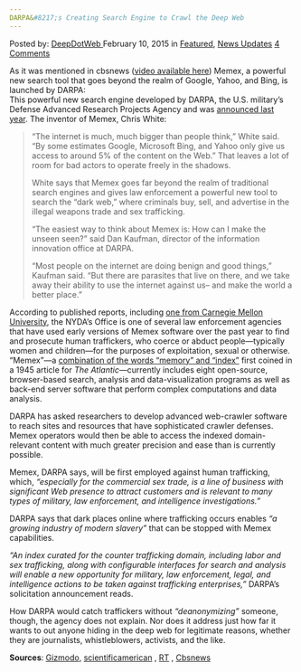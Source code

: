 ```yaml
---
DARPA&#8217;s Creating Search Engine to Crawl the Deep Web
---
```

<article class="post-listing post-9020 post type-post status-publish format-standard has-post-thumbnail hentry  tag-crawl tag-creating tag-dark tag-darpas tag-engine tag-net tag-search">
<div class="post-inner">
<span>Posted by: <a href="https://www.deepdotweb.com/author/admin/" title="">DeepDotWeb </a></span>
<span>February 10, 2015</span>
<span>in <a href="https://www.deepdotweb.com/category/deepdot-news/" rel="category tag">Featured</a>, <a href="https://www.deepdotweb.com/category/news-updates/" rel="category tag">News Updates</a></span>
<span><a href="https://www.deepdotweb.com/2015/02/10/darpas-creating-search-engine-crawl-deep-web/#comments">4 Comments</a></span>


<p>As it was mentioned in cbsnews (<a href="http://www.cbsnews.com/news/new-search-engine-exposes-the-dark-web/" target="_blank">video available here</a>) Memex, a powerful new search tool that goes beyond the realm of Google, Yahoo, and Bing, is launched by DARPA:<br />
    This powerful new search engine developed by DARPA, the U.S. military&#8217;s Defense Advanced Research Projects Agency and was <a href="http://www.darpa.mil/newsevents/releases/2014/02/09.aspx" target="_blank">announced last year</a>. The inventor of Memex, Chris White:</p>
<blockquote><p>&#8220;The internet is much, much bigger than people think,&#8221; White said. &#8220;By some estimates Google, Microsoft Bing, and Yahoo only give us access to around 5% of the content on the Web.&#8221; That leaves a lot of room for bad actors to operate freely in the shadows.</p>
<p>White says that Memex goes far beyond the realm of traditional search engines and gives law enforcement a powerful new tool to search the &#8220;dark web,&#8221; where criminals buy, sell, and advertise in the illegal weapons trade and sex trafficking.</p>
<p>&#8220;The easiest way to think about Memex is: How can I make the unseen seen?&#8221; said Dan Kaufman, director of the information innovation office at DARPA.</p>
<p>&#8220;Most people on the internet are doing benign and good things,&#8221; Kaufman said. &#8220;But there are parasites that live on there, and we take away their ability to use the internet against us&#8211; and make the world a better place.&#8221;</p></blockquote>
<p>According to published reports, including <a href="http://www.cmu.edu/news/stories/archives/2015/january/detecting-sex-traffickers.html">one from Carnegie Mellon University</a>, the NYDA’s Office is one of several law enforcement agencies that have used early versions of Memex software over the past year to find and prosecute human traffickers, who coerce or abduct people—typically women and children—for the purposes of exploitation, sexual or otherwise. “Memex”—a <a href="http://www.theatlantic.com/magazine/archive/1945/07/as-we-may-think/303881/?single_page=true">combination of the words “memory” and “index”</a> first coined in a 1945 article for <em>The Atlantic</em>—currently includes eight open-source, browser-based search, analysis and data-visualization programs as well as back-end server software that perform complex computations and data analysis.</p>
<p>DARPA has asked researchers to develop advanced web-crawler software to reach sites and resources that have sophisticated crawler defenses. Memex operators would then be able to access the indexed domain-relevant content with much greater precision and ease than is currently possible.</p>
<p>Memex, DARPA says, will be first employed against human trafficking, which, <em>“especially for the commercial sex trade, is a line of business with significant Web presence to attract customers and is relevant to many types of military, law enforcement, and intelligence investigations.”</em></p>
<p>DARPA says that dark places online where trafficking occurs enables <em>“a growing industry of modern slavery”</em> that can be stopped with Memex capabilities.</p>
<p><em>“An index curated for the counter trafficking domain, including labor and sex trafficking, along with configurable interfaces for search and analysis will enable a new opportunity for military, law enforcement, legal, and intelligence actions to be taken against trafficking enterprises,”</em> DARPA’s solicitation announcement reads.</p>
<p>How DARPA would catch traffickers without <em>“deanonymizing”</em> someone, though, the agency does not explain. Nor does it address just how far it wants to out anyone hiding in the deep web for legitimate reasons, whether they are journalists, whistleblowers, activists, and the like.</p>
<p><strong>Sources</strong>: <a href="http://gizmodo.com/deep-web-search-engine-memex-fights-crime-a-bit-like-mi-1684674056" target="_blank">Gizmodo</a>, <a href="http://www.scientificamerican.com/article/human-traffickers-caught-on-hidden-internet/" target="_blank">scientificamerican</a> , <a href="http://rt.com/usa/darpa-internet-search-engine-788/" target="_blank">RT</a> , <a href="http://www.cbsnews.com/news/new-search-engine-exposes-the-dark-web/" target="_blank">Cbsnews</a></p>
<p>&nbsp;</p>
</div>
<span style="display:none"><a href="https://www.deepdotweb.com/tag/crawl/" rel="tag">crawl</a> <a href="https://www.deepdotweb.com/tag/creating/" rel="tag">creating</a> <a href="https://www.deepdotweb.com/tag/dark/" rel="tag">dark</a> <a href="https://www.deepdotweb.com/tag/darpas/" rel="tag">darpas</a> <a href="https://www.deepdotweb.com/tag/engine/" rel="tag">engine</a> <a href="https://www.deepdotweb.com/tag/net/" rel="tag">net</a> <a href="https://www.deepdotweb.com/tag/search/" rel="tag">search</a></span> <span style="display:none" class="updated">2015-02-10